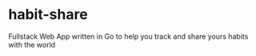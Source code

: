 # habit-share
Fullstack Web App written in Go to help you track and share yours habits with the world
